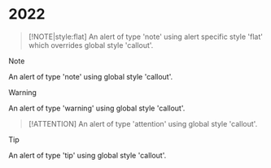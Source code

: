 # 2022

> [!NOTE|style:flat]
> An alert of type 'note' using alert specific style 'flat' which overrides global style 'callout'.

> [!NOTE]
> An alert of type 'note' using global style 'callout'.

> [!WARNING]
> An alert of type 'warning' using global style 'callout'.

> [!ATTENTION]
> An alert of type 'attention' using global style 'callout'.

> [!TIP]
> An alert of type 'tip' using global style 'callout'.

